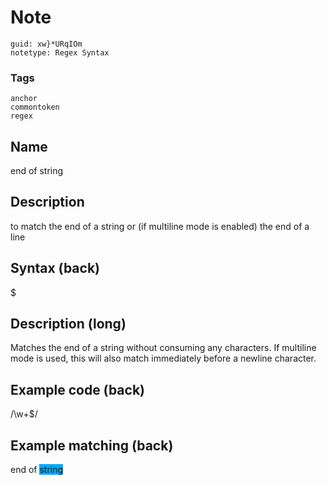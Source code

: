 # Note
```
guid: xw}*URqIOm
notetype: Regex Syntax
```

### Tags
```
anchor
commontoken
regex
```

## Name
end of string

## Description
to match the end of a string or (if multiline mode is enabled) the end of a line

## Syntax (back)
<div>
  <div>
    $
  </div>
</div>

## Description (long)
Matches the end of a string without consuming any characters. If multiline mode is used, this will also match immediately before a newline character.

## Example code (back)
/\w+$/

## Example matching (back)
<div>
  end of <span style="background-color: rgb(0, 170,
  255);">string</span>
</div>
